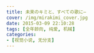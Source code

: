 ```yaml
---
title: 未来のキミと、すべての歌に—
cover: /img/mirakimi_cover.jpg
date: 2015-03-09 22:10:28
tags: [全年龄向, 纯爱, 机械]
categories:
- [视觉小说, 无分支]
---
```

